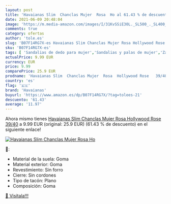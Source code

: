 ```yaml
---
layout: post
title: 'Havaianas Slim  Chanclas Mujer  Rosa  Ho al 61.43 % de descuento'
date: 2021-06-09 20:48:04
image: 'https://m.media-amazon.com/images/I/31KvSSiE30L._SL500_._SL400_.jpg'
comments: true
category: ofertas
author: 'tole.es'
slug: 'B07F14RG7X-es Havaianas Slim Chanclas Mujer Rosa Hollywood Rose 39/40'
sku: 'B07F14RG7X-es'
tags: [ 'Sandalias de dedo para mujer','Sandalias y palas de mujer','Zapatos','Zapatos para mujer','Zapatos y complementos','chanclas','havaianas', ]
actualPrice: 9.99 EUR
currency: EUR
price: 9.99
comparePrice: 25.9 EUR
prodname: 'Havaianas Slim  Chanclas Mujer  Rosa  Hollywood Rose   39/40'
country: 'es'
flag: '🇪🇸'
brand: 'Havaianas'
buyurl: 'https://www.amazon.es/dp/B07F14RG7X/?tag=tolees-21'
descuento: '61.43'
average: '11.97'
---
```


Ahora mismo tienes [Havaianas Slim  Chanclas Mujer  Rosa  Hollywood Rose   39/40](https://www.amazon.es/dp/B07F14RG7X/?tag=tolees-21) a 9.99 EUR (original: 25.9 EUR) (61.43 %  de descuento) en el siguiente enlace!

[![Havaianas Slim  Chanclas Mujer  Rosa  Ho](https://m.media-amazon.com/images/I/31KvSSiE30L._SL500_._SL400_.jpg)](https://www.amazon.es/dp/B07F14RG7X/?tag=tolees-21)

🔎:

- Material de la suela: Goma
- Material exterior: Goma
- Revestimiento: Sin forro
- Cierre: Sin cordones
- Tipo de tacón: Plano
- Composición: Goma

[🛒 Visítala!!!](https://www.amazon.es/dp/B07F14RG7X/?tag=tolees-21)
